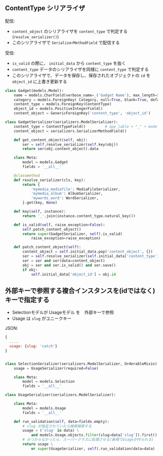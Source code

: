 ##  ContentType シリアライザ

配信:

- `content_object` のシリアライザを `content_type` で判定する(`resolve_serializer()`)
- このシリアライザで `SerializerMethodField` で配信する

受信:

- `is_valid` の際に、 `initial_data` から `content_type` を抜く
- `content_type` データのシリアライザを同様に `content_type` で判定する
- このシリアライザで、データを保存し、保存されたオブジェクトの `id` を `object_id` に上書き更新する

~~~py
class Gadget(models.Model):
    name = models.CharField(verbose_name=_('Gadget Name'), max_length=50)
    category = models.ForeignKey( Category, null=True, blank=True, default=None)
    content_type = models.ForeignKey(ContentType)
    object_id = models.PositiveIntegerField()
    content_object = GenericForeignKey('content_type', 'object_id')
~~~

~~~py
class GadgetSerializer(serializers.ModelSerializer):
    content_type = ContentTypeField()         # app_lable + "_" + model
    content_object = serializers.SerializerMethodField()

    def get_content_object(self, obj):
        ser = self.resolve_serializer(self.key(obj))
        return ser(obj.content_object).data

    class Meta:
        model = models.Gadget
        fields = '__all__'

    @classmethod
    def resolve_serializer(cls, key):
        return {
            'mymedia_mediafile': MediaFileSerializer,
            'mymedia_album': AlbumSerializer,
            'mywords_word': WordSerializer,
        }.get(key, None)

    def key(self, instance):
        return '_'.join(instance.content_type.natural_key())

    def is_valid(self, raise_exception=False):
        self.patch_content_object()
        return super(GadgetSerializer, self).is_valid(
            raise_exception=raise_exception)

    def patch_content_object(self):
        content_object = self.initial_data.pop('content_object', {})
        ser = self.resolve_serializer(self.initial_data['content_type'])
        ser = ser and ser(data=content_object)
        obj = ser and ser.is_valid() and ser.save()
        if obj:
            self.initial_data['object_id'] = obj.id
~~~

## 外部キーで参照する複合インスタンスを(idではなく)キーで指定する

- Selectionモデルが Usageモデル を　外部キーで参照
- Usage は `slug` がユニークキー

JSON:

~~~js
{
  ....
  usage: {slug: 'catch'}
}
~~~

~~~py

class SelectionSerializer(serializers.ModelSerializer, OrderableMixin):
    usage = UsageSerializer(required=False)

    class Meta:
        model = models.Selection
        fields = '__all__'
~~~        

~~~py
class UsageSerializer(serializers.ModelSerializer):

    class Meta:
        model = models.Usage
        fields = '__all__'

    def run_validation(self, data=fields.empty):
        # slug が指定されていたら検索検索する
        usage = ('slug' in data) \
            and models.Usage.objects.filter(slug=data['slug']).first()
        # みつからなかったら、スーパークラスに処理させる(新規でUsageが作られる)
        return usage \
            or super(UsageSerializer, self).run_validation(data=data)
~~~
